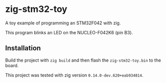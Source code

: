 # zig-stm32-toy
A toy example of programming an STM32F042 with zig.

This program blinks an LED on the NUCLEO-F042K6 (pin B3).

## Installation
Build the project with `zig build` and then flash the `zig-stm32-toy.bin` to the board.

This project was tested with zig version `0.14.0-dev.620+eab934814`.
